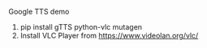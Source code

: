 Google TTS demo

1. pip install gTTS python-vlc mutagen
2. Install VLC Player from https://www.videolan.org/vlc/
